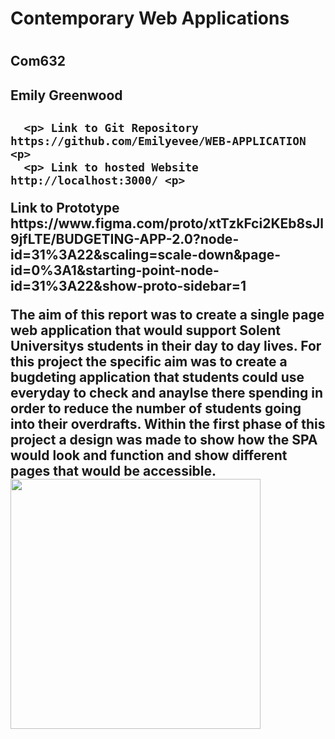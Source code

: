 <H1> Contemporary Web Applications<H1>
 <H2> Com632 <H2>
 <H2> Emily Greenwood <H2> 
      
      <p> Link to Git Repository https://github.com/Emilyevee/WEB-APPLICATION <p> 
      <p> Link to hosted Website http://localhost:3000/ <p>
  <p> Link to Prototype 
      https://www.figma.com/proto/xtTzkFci2KEb8sJl9jfLTE/BUDGETING-APP-2.0?node-id=31%3A22&scaling=scale-down&page-id=0%3A1&starting-point-node-id=31%3A22&show-proto-sidebar=1 <p> 
      <p> The aim of this report was to create a single page web application that would support Solent Universitys students in their day to day lives. For this project the specific aim was to create a bugdeting application that students could use everyday to check and anaylse there spending in order to reduce the number of students going into their overdrafts. Within the first phase of this project a design was made to show how the SPA would look and function and show different pages that would be accessible. 
       <img width="400"  src="/Users/emilygreenwood/Desktop/Screenshot 2022-01-14 at 11.30.17.png">
        
        
  
      
      
      
